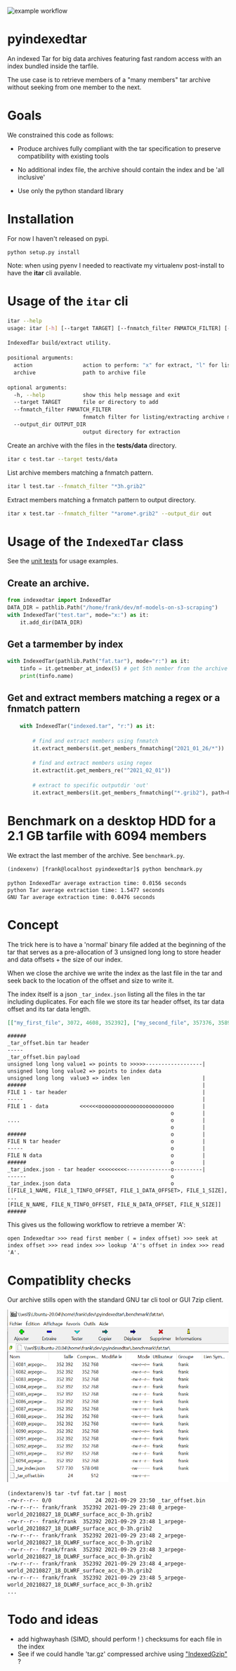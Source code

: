 ![example workflow](https://github.com/colon3ltocard/pyindexedtar/actions/workflows/build.yml/badge.svg)
# pyindexedtar

An indexed Tar for big data archives featuring fast random access with an index bundled inside the tarfile.

The use case is to retrieve members of a "many members" tar archive without seeking
from one member to the next.

# Goals

We constrained this code as follows:

* Produce archives fully compliant with the tar specification to
preserve compatibility with existing tools

* No additional index file, the archive should contain the index and be 'all inclusive'

* Use only the python standard library

# Installation

For now I haven't released on pypi.

```
python setup.py install
```

Note: when using pyenv I needed to reactivate my virtualenv post-install to have the **itar** cli available.

# Usage of the `itar` cli

```bash
itar --help
usage: itar [-h] [--target TARGET] [--fnmatch_filter FNMATCH_FILTER] [--output_dir OUTPUT_DIR] action archive

IndexedTar build/extract utility.

positional arguments:
  action                action to perform: "x" for extract, "l" for listing, "c" for create, "a" for append
  archive               path to archive file

optional arguments:
  -h, --help            show this help message and exit
  --target TARGET       file or directory to add
  --fnmatch_filter FNMATCH_FILTER
                        fnmatch filter for listing/extracting archive members
  --output_dir OUTPUT_DIR
                        output directory for extraction
```

Create an archive  with the files in the **tests/data** directory.

```bash
itar c test.tar --target tests/data
```

List archive members matching a fnmatch pattern.

```bash
itar l test.tar --fnmatch_filter "*3h.grib2"
```

Extract members matching a fnmatch pattern to output directory.

```bash
itar x test.tar --fnmatch_filter "*arome*.grib2" --output_dir out
```

# Usage of the `IndexedTar` class

See the [unit tests](https://github.com/colon3ltocard/pyindexedtar/blob/master/tests/test_indexedtar.py) for usage examples.

## Create an archive.

```python
from indexedtar import IndexedTar
DATA_DIR = pathlib.Path("/home/frank/dev/mf-models-on-s3-scraping")
with IndexedTar("test.tar", mode="x:") as it:
    it.add_dir(DATA_DIR)
```
## Get a tarmember by index

```python
with IndexedTar(pathlib.Path("fat.tar"), mode="r:") as it:
    tinfo = it.getmember_at_index(5) # get 5th member from the archive
    print(tinfo.name)
```

## Get and extract members matching a regex or a fnmatch pattern

```python
    with IndexedTar("indexed.tar", "r:") as it:

        # find and extract members using fnmatch
        it.extract_members(it.get_members_fnmatching("2021_01_26/*"))

        # find and extract members using regex
        it.extract(it.get_members_re("^2021_02_01"))

        # extract to specific outputdir 'out'
        it.extract_members(it.get_members_fnmatching("*.grib2"), path=Path("out"))
```

# Benchmark on a desktop HDD for a 2.1 GB tarfile with 6094 members

We extract the last member of the archive. See `benchmark.py`.

```
(indexenv) [frank@localhost pyindexedtar]$ python benchmark.py 

python IndexedTar average extraction time: 0.0156 seconds
python Tar average extraction time: 1.5477 seconds
GNU Tar average extraction time: 0.0476 seconds

```

# Concept

The trick here is to have a 'normal' binary file
added at the beginning of the tar that serves as a
pre-allocation of 3 unsigned long long to
store header and data offsets + the size of our index.

When we close the archive we write the index
as the last file in the tar and seek back to the
location of the offset and size to write it.

The index itself is a json `_tar_index.json` listing
all the files in the tar including duplicates. For each file we
store its tar header offset, its tar data offset and
its tar data length.

```json
[["my_first_file", 3072, 4608, 352392], ["my_second_file", 357376, 358912, 352392], ["my_third_file", 711680, 713216, 352392]]
```

```
######
_tar_offset.bin tar header
-----
_tar_offset.bin payload
unsigned long long value1 => points to >>>>>------------------|
unsigned long long value2 => points to index data
unsigned long long  value3 => index len                       |
######                                                        |
FILE 1 - tar header                                           |
-----                                                         |
FILE 1 - data          <<<<<<oooooooooooooooooooooooo         |
                                                    o         |
....                                                o         |
                                                    o         |
######                                              o         |
FILE N tar header                                   o         |
-----                                               o         |
FILE N data                                         o         |
######                                              o         |
_tar_index.json - tar header <<<<<<<<<--------------o---------|
------                                              o
_tar_index.json data                                o
[[FILE_1_NAME, FILE_1_TINFO_OFFSET, FILE_1_DATA_OFFSET>, FILE_1_SIZE],
...
[FILE_N_NAME, FILE_N_TINFO_OFFSET, FILE_N_DATA_OFFSET, FILE_N_SIZE]]
######
```

This gives us the following workflow to retrieve a member 'A':
```
open Indexedtar >>> read first member ( = index offset) >>> seek at index offset >>> read index >>> lookup 'A''s offset in index >>> read 'A'.
```

# Compatiblity checks

Our archive stills open with the standard GNU tar cli tool or GUI 7zip client.

![Archive in Ubuntu file explorer](docs/imgs/archive_in_file_explorer.png)

```
(indextarenv)$ tar -tvf fat.tar | most
-rw-r--r-- 0/0              24 2021-09-29 23:50 _tar_offset.bin
-rw-r--r-- frank/frank  352392 2021-09-29 23:48 0_arpege-world_20210827_18_DLWRF_surface_acc_0-3h.grib2
-rw-r--r-- frank/frank  352392 2021-09-29 23:48 1_arpege-world_20210827_18_DLWRF_surface_acc_0-3h.grib2
-rw-r--r-- frank/frank  352392 2021-09-29 23:48 2_arpege-world_20210827_18_DLWRF_surface_acc_0-3h.grib2
-rw-r--r-- frank/frank  352392 2021-09-29 23:48 3_arpege-world_20210827_18_DLWRF_surface_acc_0-3h.grib2
-rw-r--r-- frank/frank  352392 2021-09-29 23:48 4_arpege-world_20210827_18_DLWRF_surface_acc_0-3h.grib2
-rw-r--r-- frank/frank  352392 2021-09-29 23:48 5_arpege-world_20210827_18_DLWRF_surface_acc_0-3h.grib2
...
```

# Todo and ideas

* add highwayhash (SIMD, should perform ! ) checksums for each file in the index
* See if we could handle 'tar.gz' compressed archive using ["IndexedGzip"]("https://github.com/pauldmccarthy/indexed_gzip") ?